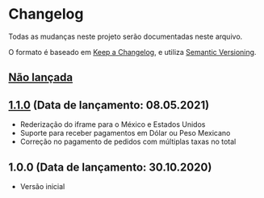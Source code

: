 # Changelog
Todas as mudanças neste projeto serão documentadas neste arquivo.

O formato é baseado em [Keep a Changelog](https://keepachangelog.com/pt-BR/1.0.0/),
e utiliza [Semantic Versioning](https://semver.org/lang/pt-BR/spec/v2.0.0.html).

## [Não lançada]

## [1.1.0] (Data de lançamento: 08.05.2021)
- Rederização do iframe para o México e Estados Unidos
- Suporte para receber pagamentos em Dólar ou Peso Mexicano
- Correção no pagamento de pedidos com múltiplas taxas no total

## 1.0.0 (Data de lançamento: 30.10.2020)
- Versão inicial

[Não lançada]: https://github.com/br-paypaldev/opencart-module/compare/1.1.0...HEAD
[1.1.0]: https://github.com/br-paypaldev/opencart-module/compare/1.0.0...1.1.0
